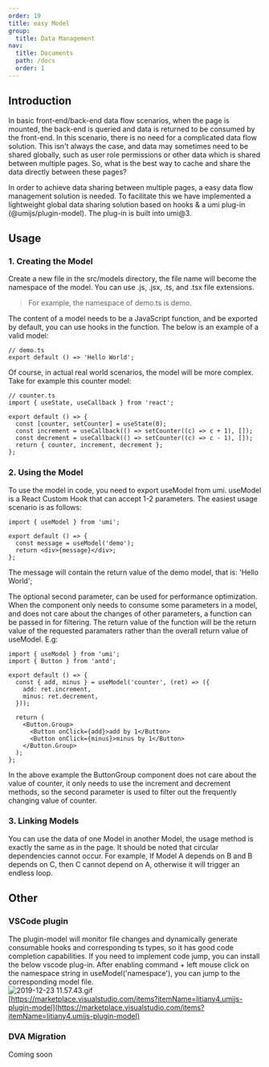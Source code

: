 ```yaml
---
order: 19
title: easy Model
group:
  title: Data Management
nav:
  title: Documents
  path: /docs
  order: 1
---
```


## Introduction

In basic front-end/back-end data flow scenarios, when the page is mounted, the back-end is queried and data is returned to be consumed by the front-end. In this scenario, there is no need for a complicated data flow solution. This isn't always the case, and data may sometimes need to be shared globally, such as user role permissions or other data which is shared between multiple pages. So, what is the best way to cache and share the data directly between these pages?

In order to achieve data sharing between multiple pages, a easy data flow management solution is needed. To facilitate this we have implemented a lightweight global data sharing solution based on hooks & a umi plug-in (@umijs/plugin-model). The plug-in is built into umi@3.

## Usage

### 1. Creating the Model

Create a new file in the src/models directory, the file name will become the namespace of the model. You can use .js, .jsx, .ts, and .tsx file extensions.

> For example, the namespace of demo.ts is demo.

The content of a model needs to be a JavaScript function, and be exported by default, you can use hooks in the function. The below is an example of a valid model:

```
// demo.ts
export default () => 'Hello World';
```

Of course, in actual real world scenarios, the model will be more complex. Take for example this counter model:

```
// counter.ts
import { useState, useCallback } from 'react';

export default () => {
  const [counter, setCounter] = useState(0);
  const increment = useCallback(() => setCounter((c) => c + 1), []);
  const decrement = useCallback(() => setCounter((c) => c - 1), []);
  return { counter, increment, decrement };
};
```

### 2. Using the Model

To use the model in code, you need to export useModel from umi. useModel is a React Custom Hook that can accept 1-2 parameters. The easiest usage scenario is as follows:

```
import { useModel } from 'umi';

export default () => {
  const message = useModel('demo');
  return <div>{message}</div>;
};
```

The message will contain the return value of the demo model, that is: 'Hello World';

The optional second parameter, can be used for performance optimization. When the component only needs to consume some parameters in a model, and does not care about the changes of other parameters, a function can be passed in for filtering. The return value of the function will be the return value of the requested paramaters rather than the overall return value of useModel. E.g:

```
import { useModel } from 'umi';
import { Button } from 'antd';

export default () => {
  const { add, minus } = useModel('counter', (ret) => ({
    add: ret.increment,
    minus: ret.decrement,
  }));

  return (
    <Button.Group>
      <Button onClick={add}>add by 1</Button>
      <Button onClick={minus}>minus by 1</Button>
    </Button.Group>
  );
};
```

In the above example the ButtonGroup component does not care about the value of counter, it only needs to use the increment and decrement methods, so the second parameter is used to filter out the frequently changing value of counter.

### 3. Linking Models

You can use the data of one Model in another Model, the usage method is exactly the same as in the page. It should be noted that circular dependencies cannot occur. For example, If Model A depends on B and B depends on C, then C cannot depend on A, otherwise it will trigger an endless loop.

## Other

### VSCode plugin

The plugin-model will monitor file changes and dynamically generate consumable hooks and corresponding ts types, so it has good code completion capabilities. If you need to implement code jump, you can install the below vscode plug-in. After enabling command + left mouse click on the namespace string in useModel('namespace'), you can jump to the corresponding model file. <br />![2019-12-23 11.57.43.gif](https://gw.alipayobjects.com/zos/antfincdn/WcVbbF6KG2/1577073518336-afe6f03d-f817-491a-848a-5feeb4ecd72b.gif)<br />[https://marketplace.visualstudio.com/items?itemName=litiany4.umijs-plugin-model](https://marketplace.visualstudio.com/items?itemName=litiany4.umijs-plugin-model)

### DVA Migration

Coming soon
